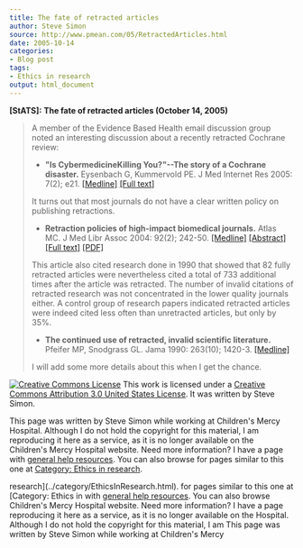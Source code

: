 ```yaml
---
title: The fate of retracted articles
author: Steve Simon
source: http://www.pmean.com/05/RetractedArticles.html
date: 2005-10-14
categories:
- Blog post
tags:
- Ethics in research
output: html_document
---
```

**[StATS]:** **The fate of retracted articles
(October 14, 2005)**

> A member of the Evidence Based Health email discussion group noted an
> interesting discussion about a recently retracted Cochrane review:
>
> -   **\"Is CybermedicineKilling You?\"\--The story of a Cochrane
>     disaster.** Eysenbach G, Kummervold PE. J Med Internet Res 2005:
>     7(2); e21.
>     [\[Medline\]](http://www.ncbi.nlm.nih.gov/entrez/query.fcgi?cmd=Retrieve&db=PubMed&list_uids=15998612&dopt=Abstract)
>     [\[Full text\]](http://www.jmir.org/2005/2/e21)
>
> It turns out that most journals do not have a clear written policy on
> publishing retractions.
>
> -   **Retraction policies of high-impact biomedical journals.**
>     Atlas MC. J Med Libr Assoc 2004: 92(2); 242-50.
>     [\[Medline\]](http://www.ncbi.nlm.nih.gov/entrez/query.fcgi?cmd=Retrieve&db=PubMed&list_uids=15098054&dopt=Abstract)
>     [\[Abstract\]](http://www.pubmedcentral.gov/articlerender.fcgi?artid=385306&rendertype=abstract)
>     [\[Full
>     text\]](http://www.pubmedcentral.gov/articlerender.fcgi?artid=385306)
>     [\[PDF\]](http://www.pubmedcentral.gov/picrender.fcgi?artid=385306&blobtype=pdf)
>
> This article also cited research done in 1990 that showed that 82
> fully retracted articles were nevertheless cited a total of 733
> additional times after the article was retracted. The number of
> invalid citations of retracted research was not concentrated in the
> lower quality journals either. A control group of research papers
> indicated retracted articles were indeed cited less often than
> unretracted articles, but only by 35%.
>
> -   **The continued use of retracted, invalid scientific literature.**
>     Pfeifer MP, Snodgrass GL. Jama 1990: 263(10); 1420-3.
>     [\[Medline\]](http://www.ncbi.nlm.nih.gov/entrez/query.fcgi?cmd=Retrieve&db=PubMed&list_uids=2406475&dopt=Abstract)
>
> I will add some more details about this when I get the chance.

[![Creative Commons
License](http://i.creativecommons.org/l/by/3.0/us/80x15.png)](http://creativecommons.org/licenses/by/3.0/us/)
This work is licensed under a [Creative Commons Attribution 3.0 United
States License](http://creativecommons.org/licenses/by/3.0/us/). It was
written by Steve Simon.

This page was written by Steve Simon while working at Children\'s Mercy
Hospital. Although I do not hold the copyright for this material, I am
reproducing it here as a service, as it is no longer available on the
Children\'s Mercy Hospital website. Need more information? I have a page
with [general help resources](../GeneralHelp.html). You can also browse
for pages similar to this one at [Category: Ethics in
research](../category/EthicsInResearch.html).
<!---More--->
research](../category/EthicsInResearch.html).
for pages similar to this one at [Category: Ethics in
with [general help resources](../GeneralHelp.html). You can also browse
Children\'s Mercy Hospital website. Need more information? I have a page
reproducing it here as a service, as it is no longer available on the
Hospital. Although I do not hold the copyright for this material, I am
This page was written by Steve Simon while working at Children\'s Mercy

<!---Do not use
**[StATS]:** **The fate of retracted articles
This page was written by Steve Simon while working at Children\'s Mercy
Hospital. Although I do not hold the copyright for this material, I am
reproducing it here as a service, as it is no longer available on the
Children\'s Mercy Hospital website. Need more information? I have a page
with [general help resources](../GeneralHelp.html). You can also browse
for pages similar to this one at [Category: Ethics in
research](../category/EthicsInResearch.html).
--->

